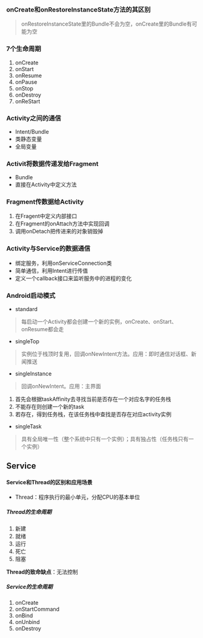 ### onCreate和onRestoreInstanceState方法的其区别
> onRestoreInstanceState里的Bundle不会为空，onCreate里的Bundle有可能为空

### 7个生命周期
1. onCreate
2. onStart
3. onResume
4. onPause
5. onStop
6. onDestroy
7. onReStart


### Activity之间的通信
* Intent/Bundle
* 类静态变量
* 全局变量

### Activit将数据传递发给Fragment
* Bundle
* 直接在Activity中定义方法

### Fragment传数据给Activity
1. 在Fragent中定义内部接口
2. 在Fragment的onAttach方法中实现回调
3. 调用onDetach把传进来的对象销毁掉


### Activity与Service的数据通信
* 绑定服务，利用onServiceConnection类
* 简单通信，利用Intent进行传值
* 定义一个callback接口来监听服务中的进程的变化

### Android启动模式
* standard
> 每启动一个Activity都会创建一个新的实例，onCreate、onStart、onResume都会走
* singleTop
> 实例位于栈顶时复用，回调onNewIntent方法。应用：即时通信对话框、新闻推送
* singleInstance
> 回调onNewIntent。应用：主界面
1. 首先会根据taskAffinity去寻找当前是否存在一个对应名字的任务栈
2. 不能存在则创建一个新的task
3. 若存在，得到任务栈，在该任务栈中查找是否存在对应activity实例
* singleTask
> 具有全局唯一性（整个系统中只有一个实例）；具有独占性（任务栈只有一个实例）

## Service
#### Service和Thread的区别和应用场景
* Thread：程序执行的最小单元，分配CPU的基本单位

##### Thread的生命周期
1. 新建
2. 就绪
3. 运行
4. 死亡
5. 阻塞

**Thread的致命缺点**：无法控制

##### Service的生命周期
1. onCreate
2. onStartCommand
3. onBind
4. onUnbind
5. onDestroy
